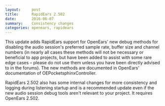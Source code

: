 ```yaml
---
layout:     post
title:      RapidEars 2.502 
date:       2016-06-07
summary:    Consistency changes
categories: openears, rapidears
---
```

This update adds RapidEars support for OpenEars' new debug methods for disabling the audio session's preferred sample rate, buffer size and channel numbers (in nearly all cases these methods will not be necessary or beneficial to app projects, but have been added to assist with some rare edge cases – please do not use them unless you have been directly advised to in the forums). The new methods are documented in OpenEars' documentation of OEPocketsphinxController.

RapidEars 2.502 also has some internal changes for more consistency and logging during listening startup and is a recommended update even if the new audio session debug tools aren't relevant to your project. It requires OpenEars 2.502.
